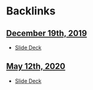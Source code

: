 
# Backlinks
## [December 19th, 2019](<December 19th, 2019.md>)
- [Slide Deck](<Slide Deck.md>)

## [May 12th, 2020](<May 12th, 2020.md>)
- [Slide Deck](<Slide Deck.md>)

